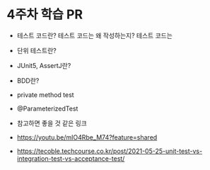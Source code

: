 # 4주차 학습 PR

* 테스트 코드란? 테스트 코드는 왜 작성하는지?
  테스트 코드는 
* 단위 테스트란?

* JUnit5, AssertJ란?

* BDD란?

* private method test

* @ParameterizedTest

* 참고하면 좋을 것 같은 링크
* https://youtu.be/mIO4Rbe_M74?feature=shared
* https://tecoble.techcourse.co.kr/post/2021-05-25-unit-test-vs-integration-test-vs-acceptance-test/
